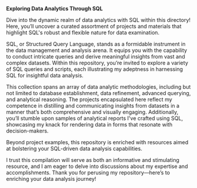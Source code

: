
**Exploring Data Analytics Through SQL**

Dive into the dynamic realm of data analytics with SQL within this directory! Here, you’ll uncover a curated assortment of projects and materials that highlight SQL's robust and flexible nature for data examination.

SQL, or Structured Query Language, stands as a formidable instrument in the data management and analysis arena. It equips you with the capability to conduct intricate queries and derive meaningful insights from vast and complex datasets. Within this repository, you’re invited to explore a variety of SQL queries and scripts, each illustrating my adeptness in harnessing SQL for insightful data analysis.

This collection spans an array of data analytic methodologies, including but not limited to database establishment, data refinement, advanced querying, and analytical reasoning. The projects encapsulated here reflect my competence in distilling and communicating insights from datasets in a manner that’s both comprehensive and visually engaging. Additionally, you’ll stumble upon samples of analytical reports I've crafted using SQL, showcasing my knack for rendering data in forms that resonate with decision-makers.

Beyond project examples, this repository is enriched with resources aimed at bolstering your SQL-driven data analysis capabilities.

I trust this compilation will serve as both an informative and stimulating resource, and I am eager to delve into discussions about my expertise and accomplishments. Thank you for perusing my repository—here’s to enriching your data analysis journey!
